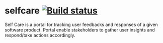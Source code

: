 # selfcare [![Build status](https://ci.appveyor.com/api/projects/status/wnai7fj3am73hil7?svg=true)](https://ci.appveyor.com/project/Lilanga/selfcare)

Self Care is a portal for tracking user feedbacks and responses of a given software product. Portal enable stakeholders to gather user insights and respond/take actions accordingly. 
